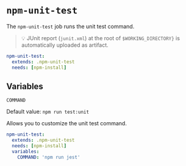 # `npm-unit-test`

The `npm-unit-test` job runs the unit test command.

> 💡 JUnit report (`junit.xml`) at the root of `$WORKING_DIRECTORY}` is automatically uploaded as artifact.

```yaml
npm-unit-test:
  extends: .npm-unit-test
  needs: [npm-install]
```

## Variables

`COMMAND`

Default value: `npm run test:unit`

Allows you to customize the unit test command.

```yaml
npm-unit-test:
  extends: .npm-unit-test
  needs: [npm-install]
  variables:
    COMMAND: 'npm run jest'
```
